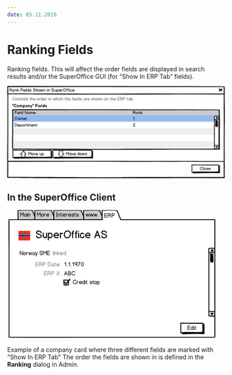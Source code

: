 ```yaml
---
date: 05.11.2016
---
```


# Ranking Fields

Ranking fields. This will affect the order fields are displayed in search results and/or the SuperOffice GUI (for “Show In ERP Tab” fields).

![search][img1]

## In the SuperOffice Client

![search][img2]

Example of a company card where three different fields are marked with "Show In ERP Tab"
The order the fields are shown in is defined in the **Ranking** dialog in Admin.

 <!-- Referenced images -->
[img1]: media/image008.jpg
[img2]: media/image009.png
